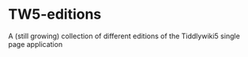 # TW5-editions
A (still growing) collection of different editions of the Tiddlywiki5 single page application
